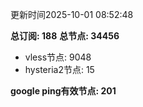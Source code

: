 更新时间2025-10-01 08:52:48

**总订阅: 188**
**总节点: 34456**
- vless节点: 9048
- hysteria2节点: 15

**google ping有效节点: 201**
